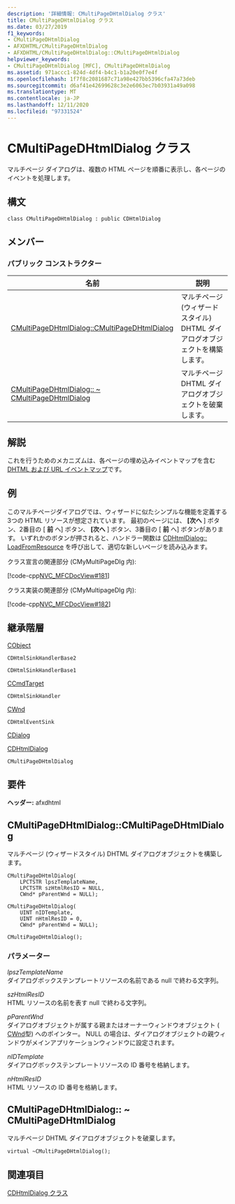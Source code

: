 ```yaml
---
description: '詳細情報: CMultiPageDHtmlDialog クラス'
title: CMultiPageDHtmlDialog クラス
ms.date: 03/27/2019
f1_keywords:
- CMultiPageDHtmlDialog
- AFXDHTML/CMultiPageDHtmlDialog
- AFXDHTML/CMultiPageDHtmlDialog::CMultiPageDHtmlDialog
helpviewer_keywords:
- CMultiPageDHtmlDialog [MFC], CMultiPageDHtmlDialog
ms.assetid: 971accc1-824d-4df4-b4c1-b1a20e0f7e4f
ms.openlocfilehash: 1f7f8c2081687c71a98e427bb5396cfa47a73deb
ms.sourcegitcommit: d6af41e42699628c3e2e6063ec7b03931a49a098
ms.translationtype: MT
ms.contentlocale: ja-JP
ms.lasthandoff: 12/11/2020
ms.locfileid: "97331524"
---
```

# <a name="cmultipagedhtmldialog-class"></a>CMultiPageDHtmlDialog クラス

マルチページ ダイアログは、複数の HTML ページを順番に表示し、各ページのイベントを処理します。

## <a name="syntax"></a>構文

```
class CMultiPageDHtmlDialog : public CDHtmlDialog
```

## <a name="members"></a>メンバー

### <a name="public-constructors"></a>パブリック コンストラクター

|名前|説明|
|----------|-----------------|
|[CMultiPageDHtmlDialog::CMultiPageDHtmlDialog](#cmultipagedhtmldialog)|マルチページ (ウィザードスタイル) DHTML ダイアログオブジェクトを構築します。|
|[CMultiPageDHtmlDialog:: ~ CMultiPageDHtmlDialog](#_dtorcmultipagedhtmldialog)|マルチページ DHTML ダイアログオブジェクトを破棄します。|

## <a name="remarks"></a>解説

これを行うためのメカニズムは、各ページの埋め込みイベントマップを含む [DHTML および URL イベントマップ](dhtml-event-maps.md)です。

## <a name="example"></a>例

このマルチページダイアログでは、ウィザードに似たシンプルな機能を定義する3つの HTML リソースが想定されています。 最初のページには、 **[次へ** ] ボタン、2番目の [ **前** へ] ボタン、 **[次へ** ] ボタン、3番目の [ **前** へ] ボタンがあります。 いずれかのボタンが押されると、ハンドラー関数は [CDHtmlDialog:: LoadFromResource](../../mfc/reference/cdhtmldialog-class.md#loadfromresource) を呼び出して、適切な新しいページを読み込みます。

クラス宣言の関連部分 (CMyMultiPageDlg 内):

[!code-cpp[NVC_MFCDocView#181](../../mfc/codesnippet/cpp/cmultipagedhtmldialog-class_1.h)]

クラス実装の関連部分 (CMyMultipageDlg 内):

[!code-cpp[NVC_MFCDocView#182](../../mfc/codesnippet/cpp/cmultipagedhtmldialog-class_2.cpp)]

## <a name="inheritance-hierarchy"></a>継承階層

[CObject](../../mfc/reference/cobject-class.md)

`CDHtmlSinkHandlerBase2`

`CDHtmlSinkHandlerBase1`

[CCmdTarget](../../mfc/reference/ccmdtarget-class.md)

`CDHtmlSinkHandler`

[CWnd](../../mfc/reference/cwnd-class.md)

`CDHtmlEventSink`

[CDialog](../../mfc/reference/cdialog-class.md)

[CDHtmlDialog](../../mfc/reference/cdhtmldialog-class.md)

`CMultiPageDHtmlDialog`

## <a name="requirements"></a>要件

**ヘッダー:** afxdhtml

## <a name="cmultipagedhtmldialogcmultipagedhtmldialog"></a><a name="cmultipagedhtmldialog"></a> CMultiPageDHtmlDialog::CMultiPageDHtmlDialog

マルチページ (ウィザードスタイル) DHTML ダイアログオブジェクトを構築します。

```
CMultiPageDHtmlDialog(
    LPCTSTR lpszTemplateName,
    LPCTSTR szHtmlResID = NULL,
    CWnd* pParentWnd = NULL);

CMultiPageDHtmlDialog(
    UINT nIDTemplate,
    UINT nHtmlResID = 0,
    CWnd* pParentWnd = NULL);

CMultiPageDHtmlDialog();
```

### <a name="parameters"></a>パラメーター

*lpszTemplateName*<br/>
ダイアログボックステンプレートリソースの名前である null で終わる文字列。

*szHtmlResID*<br/>
HTML リソースの名前を表す null で終わる文字列。

*pParentWnd*<br/>
ダイアログオブジェクトが属する親またはオーナーウィンドウオブジェクト ( [CWnd](../../mfc/reference/cwnd-class.md)型) へのポインター。 NULL の場合は、ダイアログオブジェクトの親ウィンドウがメインアプリケーションウィンドウに設定されます。

*nIDTemplate*<br/>
ダイアログボックステンプレートリソースの ID 番号を格納します。

*nHtmlResID*<br/>
HTML リソースの ID 番号を格納します。

## <a name="cmultipagedhtmldialogcmultipagedhtmldialog"></a><a name="_dtorcmultipagedhtmldialog"></a> CMultiPageDHtmlDialog:: ~ CMultiPageDHtmlDialog

マルチページ DHTML ダイアログオブジェクトを破棄します。

```
virtual ~CMultiPageDHtmlDialog();
```

## <a name="see-also"></a>関連項目

[CDHtmlDialog クラス](../../mfc/reference/cdhtmldialog-class.md)
